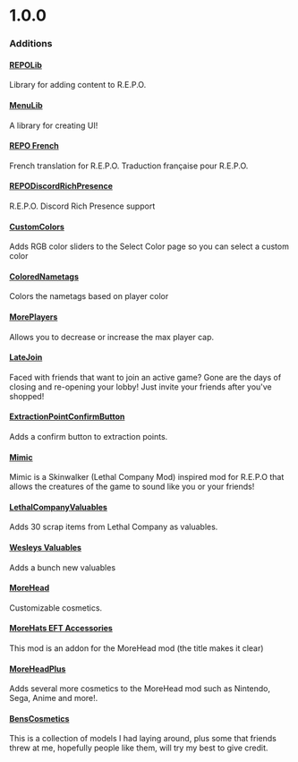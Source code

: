 # 1.0.0

### Additions

#### [REPOLib](https://thunderstore.io/c/repo/p/Zehs/REPOLib/)

Library for adding content to R.E.P.O.

#### [MenuLib](https://thunderstore.io/c/repo/p/nickklmao/MenuLib/)

A library for creating UI!

#### [REPO French](https://thunderstore.io/c/repo/p/metastreum/REPO_French/)

French translation for R.E.P.O. Traduction française pour R.E.P.O.

#### [REPODiscordRichPresence](https://thunderstore.io/c/repo/p/Tolian/REPODiscordRichPresence/)

R.E.P.O. Discord Rich Presence support

#### [CustomColors](https://thunderstore.io/c/repo/p/x753_REPO/CustomColors/)

Adds RGB color sliders to the Select Color page so you can select a custom color

#### [ColoredNametags](https://thunderstore.io/c/repo/p/zombieseatflesh7/ColoredNametags/)

Colors the nametags based on player color

#### [MorePlayers](https://thunderstore.io/c/repo/p/zelofi/MorePlayers/)

Allows you to decrease or increase the max player cap.

#### [LateJoin](https://thunderstore.io/c/repo/p/Rebateman/LateJoin/)

Faced with friends that want to join an active game? Gone are the days of closing and re-opening your lobby! Just invite your friends after you've shopped!

#### [ExtractionPointConfirmButton](https://thunderstore.io/c/repo/p/Zehs/ExtractionPointConfirmButton/)

Adds a confirm button to extraction points.

#### [Mimic](https://thunderstore.io/c/repo/p/eth9n/Mimic/)

Mimic is a Skinwalker (Lethal Company Mod) inspired mod for R.E.P.O that allows the creatures of the game to sound like you or your friends!

#### [LethalCompanyValuables](https://thunderstore.io/c/repo/p/Zehs/LethalCompanyValuables/)

Adds 30 scrap items from Lethal Company as valuables.

#### [Wesleys Valuables](https://thunderstore.io/c/repo/p/Magic_Wesley/Wesleys_Valuables/)

Adds a bunch new valuables

#### [MoreHead](https://thunderstore.io/c/repo/p/YMC_MHZ/MoreHead/)

Customizable cosmetics.

#### [MoreHats EFT Accessories](https://thunderstore.io/c/repo/p/Ogurtsi/MoreHats_EFT_Accessories/)

This mod is an addon for the MoreHead mod (the title makes it clear)

#### [MoreHeadPlus](https://thunderstore.io/c/repo/p/RESET/MoreHeadPlus/)

Adds several more cosmetics to the MoreHead mod such as Nintendo, Sega, Anime and more!.

#### [BensCosmetics](https://thunderstore.io/c/repo/p/Bengimi/BensCosmetics/)

This is a collection of models I had laying around, plus some that friends threw at me, hopefully people like them, will try my best to give credit.